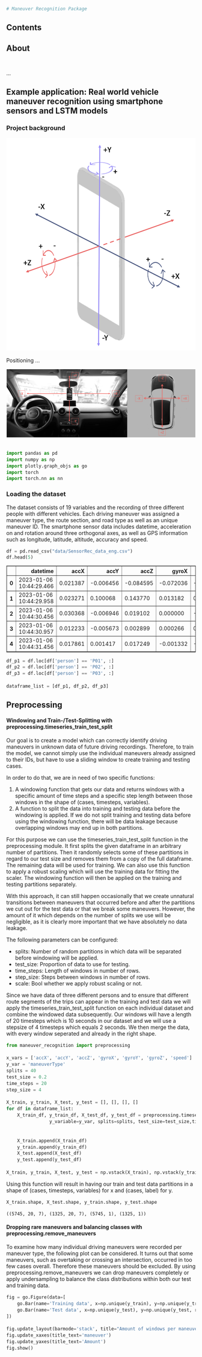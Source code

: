 ```python
# Maneuver Recognition Package
```

## Contents

## About


```python

```


```python

```

...

## Example application: Real world vehicle maneuver recognition using smartphone sensors and LSTM models

### Project background

<center>
<img src="images/sensor_axes.png" width="800"/>
</center>

Positioning ...

![Sensor axes with positioning in vehicle](images/sensor_positioning.png)




```python

```


```python
import pandas as pd
import numpy as np
import plotly.graph_objs as go
import torch
import torch.nn as nn
```

### Loading the dataset
The dataset consists of 19 variables and the recording of three different people with different vehicles. Each driving maneuver was assigned a maneuver type, the route section, and road type as well as an unique maneuver ID. The smartphone sensor data includes datetime, acceleration on and rotation around three orthogonal axes, as well as GPS information such as longitude, latitude, altitude, accuracy and speed.


```python
df = pd.read_csv("data/SensorRec_data_eng.csv")
df.head(5)
```




<div>
<style scoped>
    .dataframe tbody tr th:only-of-type {
        vertical-align: middle;
    }

    .dataframe tbody tr th {
        vertical-align: top;
    }

    .dataframe thead th {
        text-align: right;
    }
</style>
<table border="1" class="dataframe">
  <thead>
    <tr style="text-align: right;">
      <th></th>
      <th>datetime</th>
      <th>accX</th>
      <th>accY</th>
      <th>accZ</th>
      <th>gyroX</th>
      <th>gyroY</th>
      <th>gyroZ</th>
      <th>latitude</th>
      <th>longitude</th>
      <th>altitude</th>
      <th>accuracy</th>
      <th>speed</th>
      <th>maneuverID</th>
      <th>maneuverType</th>
      <th>maneuverElement</th>
      <th>section</th>
      <th>roadType</th>
      <th>vehicle</th>
      <th>person</th>
    </tr>
  </thead>
  <tbody>
    <tr>
      <th>0</th>
      <td>2023-01-06 10:44:29.466</td>
      <td>0.021387</td>
      <td>-0.006456</td>
      <td>-0.084595</td>
      <td>-0.072036</td>
      <td>-0.009720</td>
      <td>-0.006924</td>
      <td>52.366269</td>
      <td>9.761421</td>
      <td>98.700005</td>
      <td>11.716</td>
      <td>0.060892</td>
      <td>000000-P1M</td>
      <td>stationary</td>
      <td>stationary</td>
      <td>1</td>
      <td>city_road</td>
      <td>Skoda Fabia</td>
      <td>P01</td>
    </tr>
    <tr>
      <th>1</th>
      <td>2023-01-06 10:44:29.958</td>
      <td>0.023271</td>
      <td>0.100068</td>
      <td>0.143770</td>
      <td>0.013182</td>
      <td>0.004794</td>
      <td>0.000399</td>
      <td>52.366269</td>
      <td>9.761421</td>
      <td>98.700005</td>
      <td>11.716</td>
      <td>0.060892</td>
      <td>000000-P1M</td>
      <td>stationary</td>
      <td>stationary</td>
      <td>1</td>
      <td>city_road</td>
      <td>Skoda Fabia</td>
      <td>P01</td>
    </tr>
    <tr>
      <th>2</th>
      <td>2023-01-06 10:44:30.456</td>
      <td>0.030368</td>
      <td>-0.006946</td>
      <td>0.019102</td>
      <td>0.000000</td>
      <td>-0.001997</td>
      <td>0.001198</td>
      <td>52.366270</td>
      <td>9.761421</td>
      <td>98.700005</td>
      <td>9.591</td>
      <td>0.035770</td>
      <td>000000-P1M</td>
      <td>stationary</td>
      <td>stationary</td>
      <td>1</td>
      <td>city_road</td>
      <td>Skoda Fabia</td>
      <td>P01</td>
    </tr>
    <tr>
      <th>3</th>
      <td>2023-01-06 10:44:30.957</td>
      <td>0.012233</td>
      <td>-0.005673</td>
      <td>0.002899</td>
      <td>0.000266</td>
      <td>0.001198</td>
      <td>0.001065</td>
      <td>52.366270</td>
      <td>9.761421</td>
      <td>98.700005</td>
      <td>9.591</td>
      <td>0.035770</td>
      <td>000000-P1M</td>
      <td>stationary</td>
      <td>stationary</td>
      <td>1</td>
      <td>city_road</td>
      <td>Skoda Fabia</td>
      <td>P01</td>
    </tr>
    <tr>
      <th>4</th>
      <td>2023-01-06 10:44:31.456</td>
      <td>0.017861</td>
      <td>0.001417</td>
      <td>0.017249</td>
      <td>-0.001332</td>
      <td>-0.002397</td>
      <td>0.000399</td>
      <td>52.366270</td>
      <td>9.761421</td>
      <td>98.700005</td>
      <td>9.591</td>
      <td>0.035770</td>
      <td>000000-P1M</td>
      <td>stationary</td>
      <td>stationary</td>
      <td>1</td>
      <td>city_road</td>
      <td>Skoda Fabia</td>
      <td>P01</td>
    </tr>
  </tbody>
</table>
</div>




```python
df_p1 = df.loc[df['person'] == 'P01', :]
df_p2 = df.loc[df['person'] == 'P02', :]
df_p3 = df.loc[df['person'] == 'P03', :]

dataframe_list = [df_p1, df_p2, df_p3]
```

## Preprocessing

#### Windowing and Train-/Test-Splitting with preprocessing.timeseries_train_test_split

Our goal is to create a model which can correctly identify driving maneuvers in unknown data of future driving recordings. Therefore, to train the model, we cannot simply use the individual maneuvers already assigned to their IDs, but have to use a sliding window to create training and testing cases.

In order to do that, we are in need of two specific functions:
1. A windowing function that gets our data and returns windows with a specific amount of time steps and a specific step length between those windows in the shape of (cases, timesteps, variables).
2. A function to split the data into training and testing data before the windowing is applied. If we do not split training and testing data before using the windowing function, there will be data leakage because overlapping windows may end up in both partitions.

For this purpose we can use the timeseries_train_test_split function in the preprocessing module. It first splits the given dataframe in an arbitrary number of partitions. Then it randomly selects some of these partitions in regard to our test size and removes them from a copy of the full dataframe. The remaining data will be used for training. We can also use this function to apply a robust scaling which will use the training data for fitting the scaler. The windowing function will then be applied on the training and testing partitions separately.

With this approach, it can still happen occasionally that we create unnatural transitions between maneuvers that occurred before and after the partitions we cut out for the test data or that we break some maneuvers. However, the amount of it which depends on the number of splits we use will be negligible, as it is clearly more important that we have absolutely no data leakage. 

The following parameters can be configured:
- splits: Number of random partitions in which data will be separated before windowing will be applied.
- test_size: Proportion of data to use for testing.
- time_steps: Length of windows in number of rows.
- step_size: Steps between windows in number of rows.
- scale: Bool whether we apply robust scaling or not.

Since we have data of three different persons and to ensure that different route segments of the trips can appear in the training and test data we will apply the timeseries_train_test_split function on each individual dataset and combine the windowed data subsequently. Our windows will have a length of 20 timesteps which is 10 seconds in our dataset and we will use a stepsize of 4 timesteps which equals 2 seconds. We then merge the data, with every window seperated and already in the right shape.


```python
from maneuver_recognition import preprocessing

x_vars = ['accX', 'accY', 'accZ', 'gyroX', 'gyroY', 'gyroZ', 'speed']
y_var = 'maneuverType'
splits = 40
test_size = 0.2
time_steps = 20
step_size = 4

X_train, y_train, X_test, y_test = [], [], [], []
for df in dataframe_list:
    X_train_df, y_train_df, X_test_df, y_test_df = preprocessing.timeseries_train_test_split(df, x_variables=x_vars,
                y_variable=y_var, splits=splits, test_size=test_size,time_steps=time_steps, step_size=step_size, scale=True)

    
    X_train.append(X_train_df)
    y_train.append(y_train_df)
    X_test.append(X_test_df)
    y_test.append(y_test_df)
    
X_train, y_train, X_test, y_test = np.vstack(X_train), np.vstack(y_train), np.vstack(X_test), np.vstack(y_test)
```

Using this function will result in having our train and test data partitions in a shape of (cases, timesteps, variables) for x and (cases, label) for y.


```python
X_train.shape, X_test.shape, y_train.shape, y_test.shape
```




    ((5745, 20, 7), (1325, 20, 7), (5745, 1), (1325, 1))





#### Dropping rare maneuvers and balancing classes with preprocessing.remove_maneuvers

To examine how many individual driving maneuvers were recorded per maneuver type, the following plot can be considered. It turns out that some maneuvers, such as overtaking or crossing an intersection, occurred in too few cases overall. Therefore these maneuvers should be excluded. By using preprocessing.remove_maneuvers we can drop maneuvers completely or apply undersampling to balance the class distributions within both our test and training data.


```python
fig = go.Figure(data=[
    go.Bar(name='Training data', x=np.unique(y_train), y=np.unique(y_train, return_counts=True)[1]),
    go.Bar(name='Test data', x=np.unique(y_test), y=np.unique(y_test, return_counts=True)[1])
])

fig.update_layout(barmode='stack', title="Amount of windows per maneuver type in the train and test data")
fig.update_xaxes(title_text='maneuver')
fig.update_yaxes(title_text='Amount')
fig.show()
```


<div>                            <div id="ec262c2a-ad91-4cce-afca-cb158eb43aab" class="plotly-graph-div" style="height:525px; width:100%;"></div>            <script type="text/javascript">                require(["plotly"], function(Plotly) {                    window.PLOTLYENV=window.PLOTLYENV || {};                                    if (document.getElementById("ec262c2a-ad91-4cce-afca-cb158eb43aab")) {                    Plotly.newPlot(                        "ec262c2a-ad91-4cce-afca-cb158eb43aab",                        [{"name":"Training data","x":["acceleration_from_standing","acceleration_lane","continuous_driving","crossing_intersection","crossing_roundabout","curve_left","curve_right","deceleration_lane","overtaking","stationary","targeted_braking","turn_left","turn_right"],"y":[233,3,3512,49,65,204,218,54,27,670,391,191,128],"type":"bar"},{"name":"Test data","x":["acceleration_from_standing","acceleration_lane","continuous_driving","crossing_intersection","crossing_roundabout","curve_left","curve_right","deceleration_lane","overtaking","stationary","targeted_braking","turn_left","turn_right"],"y":[69,9,512,23,11,64,66,22,5,317,121,50,56],"type":"bar"}],                        {"template":{"data":{"histogram2dcontour":[{"type":"histogram2dcontour","colorbar":{"outlinewidth":0,"ticks":""},"colorscale":[[0.0,"#0d0887"],[0.1111111111111111,"#46039f"],[0.2222222222222222,"#7201a8"],[0.3333333333333333,"#9c179e"],[0.4444444444444444,"#bd3786"],[0.5555555555555556,"#d8576b"],[0.6666666666666666,"#ed7953"],[0.7777777777777778,"#fb9f3a"],[0.8888888888888888,"#fdca26"],[1.0,"#f0f921"]]}],"choropleth":[{"type":"choropleth","colorbar":{"outlinewidth":0,"ticks":""}}],"histogram2d":[{"type":"histogram2d","colorbar":{"outlinewidth":0,"ticks":""},"colorscale":[[0.0,"#0d0887"],[0.1111111111111111,"#46039f"],[0.2222222222222222,"#7201a8"],[0.3333333333333333,"#9c179e"],[0.4444444444444444,"#bd3786"],[0.5555555555555556,"#d8576b"],[0.6666666666666666,"#ed7953"],[0.7777777777777778,"#fb9f3a"],[0.8888888888888888,"#fdca26"],[1.0,"#f0f921"]]}],"heatmap":[{"type":"heatmap","colorbar":{"outlinewidth":0,"ticks":""},"colorscale":[[0.0,"#0d0887"],[0.1111111111111111,"#46039f"],[0.2222222222222222,"#7201a8"],[0.3333333333333333,"#9c179e"],[0.4444444444444444,"#bd3786"],[0.5555555555555556,"#d8576b"],[0.6666666666666666,"#ed7953"],[0.7777777777777778,"#fb9f3a"],[0.8888888888888888,"#fdca26"],[1.0,"#f0f921"]]}],"heatmapgl":[{"type":"heatmapgl","colorbar":{"outlinewidth":0,"ticks":""},"colorscale":[[0.0,"#0d0887"],[0.1111111111111111,"#46039f"],[0.2222222222222222,"#7201a8"],[0.3333333333333333,"#9c179e"],[0.4444444444444444,"#bd3786"],[0.5555555555555556,"#d8576b"],[0.6666666666666666,"#ed7953"],[0.7777777777777778,"#fb9f3a"],[0.8888888888888888,"#fdca26"],[1.0,"#f0f921"]]}],"contourcarpet":[{"type":"contourcarpet","colorbar":{"outlinewidth":0,"ticks":""}}],"contour":[{"type":"contour","colorbar":{"outlinewidth":0,"ticks":""},"colorscale":[[0.0,"#0d0887"],[0.1111111111111111,"#46039f"],[0.2222222222222222,"#7201a8"],[0.3333333333333333,"#9c179e"],[0.4444444444444444,"#bd3786"],[0.5555555555555556,"#d8576b"],[0.6666666666666666,"#ed7953"],[0.7777777777777778,"#fb9f3a"],[0.8888888888888888,"#fdca26"],[1.0,"#f0f921"]]}],"surface":[{"type":"surface","colorbar":{"outlinewidth":0,"ticks":""},"colorscale":[[0.0,"#0d0887"],[0.1111111111111111,"#46039f"],[0.2222222222222222,"#7201a8"],[0.3333333333333333,"#9c179e"],[0.4444444444444444,"#bd3786"],[0.5555555555555556,"#d8576b"],[0.6666666666666666,"#ed7953"],[0.7777777777777778,"#fb9f3a"],[0.8888888888888888,"#fdca26"],[1.0,"#f0f921"]]}],"mesh3d":[{"type":"mesh3d","colorbar":{"outlinewidth":0,"ticks":""}}],"scatter":[{"fillpattern":{"fillmode":"overlay","size":10,"solidity":0.2},"type":"scatter"}],"parcoords":[{"type":"parcoords","line":{"colorbar":{"outlinewidth":0,"ticks":""}}}],"scatterpolargl":[{"type":"scatterpolargl","marker":{"colorbar":{"outlinewidth":0,"ticks":""}}}],"bar":[{"error_x":{"color":"#2a3f5f"},"error_y":{"color":"#2a3f5f"},"marker":{"line":{"color":"#E5ECF6","width":0.5},"pattern":{"fillmode":"overlay","size":10,"solidity":0.2}},"type":"bar"}],"scattergeo":[{"type":"scattergeo","marker":{"colorbar":{"outlinewidth":0,"ticks":""}}}],"scatterpolar":[{"type":"scatterpolar","marker":{"colorbar":{"outlinewidth":0,"ticks":""}}}],"histogram":[{"marker":{"pattern":{"fillmode":"overlay","size":10,"solidity":0.2}},"type":"histogram"}],"scattergl":[{"type":"scattergl","marker":{"colorbar":{"outlinewidth":0,"ticks":""}}}],"scatter3d":[{"type":"scatter3d","line":{"colorbar":{"outlinewidth":0,"ticks":""}},"marker":{"colorbar":{"outlinewidth":0,"ticks":""}}}],"scattermapbox":[{"type":"scattermapbox","marker":{"colorbar":{"outlinewidth":0,"ticks":""}}}],"scatterternary":[{"type":"scatterternary","marker":{"colorbar":{"outlinewidth":0,"ticks":""}}}],"scattercarpet":[{"type":"scattercarpet","marker":{"colorbar":{"outlinewidth":0,"ticks":""}}}],"carpet":[{"aaxis":{"endlinecolor":"#2a3f5f","gridcolor":"white","linecolor":"white","minorgridcolor":"white","startlinecolor":"#2a3f5f"},"baxis":{"endlinecolor":"#2a3f5f","gridcolor":"white","linecolor":"white","minorgridcolor":"white","startlinecolor":"#2a3f5f"},"type":"carpet"}],"table":[{"cells":{"fill":{"color":"#EBF0F8"},"line":{"color":"white"}},"header":{"fill":{"color":"#C8D4E3"},"line":{"color":"white"}},"type":"table"}],"barpolar":[{"marker":{"line":{"color":"#E5ECF6","width":0.5},"pattern":{"fillmode":"overlay","size":10,"solidity":0.2}},"type":"barpolar"}],"pie":[{"automargin":true,"type":"pie"}]},"layout":{"autotypenumbers":"strict","colorway":["#636efa","#EF553B","#00cc96","#ab63fa","#FFA15A","#19d3f3","#FF6692","#B6E880","#FF97FF","#FECB52"],"font":{"color":"#2a3f5f"},"hovermode":"closest","hoverlabel":{"align":"left"},"paper_bgcolor":"white","plot_bgcolor":"#E5ECF6","polar":{"bgcolor":"#E5ECF6","angularaxis":{"gridcolor":"white","linecolor":"white","ticks":""},"radialaxis":{"gridcolor":"white","linecolor":"white","ticks":""}},"ternary":{"bgcolor":"#E5ECF6","aaxis":{"gridcolor":"white","linecolor":"white","ticks":""},"baxis":{"gridcolor":"white","linecolor":"white","ticks":""},"caxis":{"gridcolor":"white","linecolor":"white","ticks":""}},"coloraxis":{"colorbar":{"outlinewidth":0,"ticks":""}},"colorscale":{"sequential":[[0.0,"#0d0887"],[0.1111111111111111,"#46039f"],[0.2222222222222222,"#7201a8"],[0.3333333333333333,"#9c179e"],[0.4444444444444444,"#bd3786"],[0.5555555555555556,"#d8576b"],[0.6666666666666666,"#ed7953"],[0.7777777777777778,"#fb9f3a"],[0.8888888888888888,"#fdca26"],[1.0,"#f0f921"]],"sequentialminus":[[0.0,"#0d0887"],[0.1111111111111111,"#46039f"],[0.2222222222222222,"#7201a8"],[0.3333333333333333,"#9c179e"],[0.4444444444444444,"#bd3786"],[0.5555555555555556,"#d8576b"],[0.6666666666666666,"#ed7953"],[0.7777777777777778,"#fb9f3a"],[0.8888888888888888,"#fdca26"],[1.0,"#f0f921"]],"diverging":[[0,"#8e0152"],[0.1,"#c51b7d"],[0.2,"#de77ae"],[0.3,"#f1b6da"],[0.4,"#fde0ef"],[0.5,"#f7f7f7"],[0.6,"#e6f5d0"],[0.7,"#b8e186"],[0.8,"#7fbc41"],[0.9,"#4d9221"],[1,"#276419"]]},"xaxis":{"gridcolor":"white","linecolor":"white","ticks":"","title":{"standoff":15},"zerolinecolor":"white","automargin":true,"zerolinewidth":2},"yaxis":{"gridcolor":"white","linecolor":"white","ticks":"","title":{"standoff":15},"zerolinecolor":"white","automargin":true,"zerolinewidth":2},"scene":{"xaxis":{"backgroundcolor":"#E5ECF6","gridcolor":"white","linecolor":"white","showbackground":true,"ticks":"","zerolinecolor":"white","gridwidth":2},"yaxis":{"backgroundcolor":"#E5ECF6","gridcolor":"white","linecolor":"white","showbackground":true,"ticks":"","zerolinecolor":"white","gridwidth":2},"zaxis":{"backgroundcolor":"#E5ECF6","gridcolor":"white","linecolor":"white","showbackground":true,"ticks":"","zerolinecolor":"white","gridwidth":2}},"shapedefaults":{"line":{"color":"#2a3f5f"}},"annotationdefaults":{"arrowcolor":"#2a3f5f","arrowhead":0,"arrowwidth":1},"geo":{"bgcolor":"white","landcolor":"#E5ECF6","subunitcolor":"white","showland":true,"showlakes":true,"lakecolor":"white"},"title":{"x":0.05},"mapbox":{"style":"light"}}},"barmode":"stack","title":{"text":"Amount of windows per maneuver type in the train and test data"},"xaxis":{"title":{"text":"maneuver"}},"yaxis":{"title":{"text":"Amount"}}},                        {"responsive": true}                    ).then(function(){

var gd = document.getElementById('ec262c2a-ad91-4cce-afca-cb158eb43aab');
var x = new MutationObserver(function (mutations, observer) {{
        var display = window.getComputedStyle(gd).display;
        if (!display || display === 'none') {{
            console.log([gd, 'removed!']);
            Plotly.purge(gd);
            observer.disconnect();
        }}
}});

// Listen for the removal of the full notebook cells
var notebookContainer = gd.closest('#notebook-container');
if (notebookContainer) {{
    x.observe(notebookContainer, {childList: true});
}}

// Listen for the clearing of the current output cell
var outputEl = gd.closest('.output');
if (outputEl) {{
    x.observe(outputEl, {childList: true});
}}

                        })                };                });            </script>        </div>



```python
drop_maneuvers = ['acceleration_lane', 'overtaking', 'deceleration_lane', 'crossing_roundabout', 'crossing_intersection']


X_train, y_train, X_test, y_test = preprocessing.remove_maneuvers(X_train, y_train, X_test, y_test, drop_maneuvers)
X_train, y_train, X_test, y_test = preprocessing.remove_maneuvers(X_train, y_train, X_test, y_test, 
                                                                  'continuous_driving', 0.9)
X_train, y_train, X_test, y_test = preprocessing.remove_maneuvers(X_train, y_train, X_test, y_test, 
                                                                  'stationary', 0.8)
```

Let's have another look at the amount of windows in our new training and testing partitions. There will still be slight imbalance between our maneuver classes, but now the data set is much better suited for training and testing our model and since we are dealing with real world data it is fine not to synthetically bring the data to an absolute balanced ratio.



```python
fig = go.Figure(data=[
    go.Bar(name='Training data', x=np.unique(y_train), y=np.unique(y_train, return_counts=True)[1],
           text=np.unique(y_train, return_counts=True)[1], textposition='auto'),
    go.Bar(name='Test data', x=np.unique(y_test), y=np.unique(y_test, return_counts=True)[1],
           text=np.unique(y_test, return_counts=True)[1], textposition='auto')
])

fig.update_layout(barmode='stack', title="Amount of windows per maneuver type in the train and test data")
fig.update_xaxes(title_text='maneuver')
fig.update_yaxes(title_text='Amount')
fig.show()
```


<div>                            <div id="278de4eb-59e0-42c6-bfd5-4053297ab6e9" class="plotly-graph-div" style="height:525px; width:100%;"></div>            <script type="text/javascript">                require(["plotly"], function(Plotly) {                    window.PLOTLYENV=window.PLOTLYENV || {};                                    if (document.getElementById("278de4eb-59e0-42c6-bfd5-4053297ab6e9")) {                    Plotly.newPlot(                        "278de4eb-59e0-42c6-bfd5-4053297ab6e9",                        [{"name":"Training data","text":[233.0,351.0,204.0,218.0,134.0,391.0,191.0,128.0],"textposition":"auto","x":["acceleration_from_standing","continuous_driving","curve_left","curve_right","stationary","targeted_braking","turn_left","turn_right"],"y":[233,351,204,218,134,391,191,128],"type":"bar"},{"name":"Test data","text":[69.0,51.0,64.0,66.0,63.0,121.0,50.0,56.0],"textposition":"auto","x":["acceleration_from_standing","continuous_driving","curve_left","curve_right","stationary","targeted_braking","turn_left","turn_right"],"y":[69,51,64,66,63,121,50,56],"type":"bar"}],                        {"template":{"data":{"histogram2dcontour":[{"type":"histogram2dcontour","colorbar":{"outlinewidth":0,"ticks":""},"colorscale":[[0.0,"#0d0887"],[0.1111111111111111,"#46039f"],[0.2222222222222222,"#7201a8"],[0.3333333333333333,"#9c179e"],[0.4444444444444444,"#bd3786"],[0.5555555555555556,"#d8576b"],[0.6666666666666666,"#ed7953"],[0.7777777777777778,"#fb9f3a"],[0.8888888888888888,"#fdca26"],[1.0,"#f0f921"]]}],"choropleth":[{"type":"choropleth","colorbar":{"outlinewidth":0,"ticks":""}}],"histogram2d":[{"type":"histogram2d","colorbar":{"outlinewidth":0,"ticks":""},"colorscale":[[0.0,"#0d0887"],[0.1111111111111111,"#46039f"],[0.2222222222222222,"#7201a8"],[0.3333333333333333,"#9c179e"],[0.4444444444444444,"#bd3786"],[0.5555555555555556,"#d8576b"],[0.6666666666666666,"#ed7953"],[0.7777777777777778,"#fb9f3a"],[0.8888888888888888,"#fdca26"],[1.0,"#f0f921"]]}],"heatmap":[{"type":"heatmap","colorbar":{"outlinewidth":0,"ticks":""},"colorscale":[[0.0,"#0d0887"],[0.1111111111111111,"#46039f"],[0.2222222222222222,"#7201a8"],[0.3333333333333333,"#9c179e"],[0.4444444444444444,"#bd3786"],[0.5555555555555556,"#d8576b"],[0.6666666666666666,"#ed7953"],[0.7777777777777778,"#fb9f3a"],[0.8888888888888888,"#fdca26"],[1.0,"#f0f921"]]}],"heatmapgl":[{"type":"heatmapgl","colorbar":{"outlinewidth":0,"ticks":""},"colorscale":[[0.0,"#0d0887"],[0.1111111111111111,"#46039f"],[0.2222222222222222,"#7201a8"],[0.3333333333333333,"#9c179e"],[0.4444444444444444,"#bd3786"],[0.5555555555555556,"#d8576b"],[0.6666666666666666,"#ed7953"],[0.7777777777777778,"#fb9f3a"],[0.8888888888888888,"#fdca26"],[1.0,"#f0f921"]]}],"contourcarpet":[{"type":"contourcarpet","colorbar":{"outlinewidth":0,"ticks":""}}],"contour":[{"type":"contour","colorbar":{"outlinewidth":0,"ticks":""},"colorscale":[[0.0,"#0d0887"],[0.1111111111111111,"#46039f"],[0.2222222222222222,"#7201a8"],[0.3333333333333333,"#9c179e"],[0.4444444444444444,"#bd3786"],[0.5555555555555556,"#d8576b"],[0.6666666666666666,"#ed7953"],[0.7777777777777778,"#fb9f3a"],[0.8888888888888888,"#fdca26"],[1.0,"#f0f921"]]}],"surface":[{"type":"surface","colorbar":{"outlinewidth":0,"ticks":""},"colorscale":[[0.0,"#0d0887"],[0.1111111111111111,"#46039f"],[0.2222222222222222,"#7201a8"],[0.3333333333333333,"#9c179e"],[0.4444444444444444,"#bd3786"],[0.5555555555555556,"#d8576b"],[0.6666666666666666,"#ed7953"],[0.7777777777777778,"#fb9f3a"],[0.8888888888888888,"#fdca26"],[1.0,"#f0f921"]]}],"mesh3d":[{"type":"mesh3d","colorbar":{"outlinewidth":0,"ticks":""}}],"scatter":[{"fillpattern":{"fillmode":"overlay","size":10,"solidity":0.2},"type":"scatter"}],"parcoords":[{"type":"parcoords","line":{"colorbar":{"outlinewidth":0,"ticks":""}}}],"scatterpolargl":[{"type":"scatterpolargl","marker":{"colorbar":{"outlinewidth":0,"ticks":""}}}],"bar":[{"error_x":{"color":"#2a3f5f"},"error_y":{"color":"#2a3f5f"},"marker":{"line":{"color":"#E5ECF6","width":0.5},"pattern":{"fillmode":"overlay","size":10,"solidity":0.2}},"type":"bar"}],"scattergeo":[{"type":"scattergeo","marker":{"colorbar":{"outlinewidth":0,"ticks":""}}}],"scatterpolar":[{"type":"scatterpolar","marker":{"colorbar":{"outlinewidth":0,"ticks":""}}}],"histogram":[{"marker":{"pattern":{"fillmode":"overlay","size":10,"solidity":0.2}},"type":"histogram"}],"scattergl":[{"type":"scattergl","marker":{"colorbar":{"outlinewidth":0,"ticks":""}}}],"scatter3d":[{"type":"scatter3d","line":{"colorbar":{"outlinewidth":0,"ticks":""}},"marker":{"colorbar":{"outlinewidth":0,"ticks":""}}}],"scattermapbox":[{"type":"scattermapbox","marker":{"colorbar":{"outlinewidth":0,"ticks":""}}}],"scatterternary":[{"type":"scatterternary","marker":{"colorbar":{"outlinewidth":0,"ticks":""}}}],"scattercarpet":[{"type":"scattercarpet","marker":{"colorbar":{"outlinewidth":0,"ticks":""}}}],"carpet":[{"aaxis":{"endlinecolor":"#2a3f5f","gridcolor":"white","linecolor":"white","minorgridcolor":"white","startlinecolor":"#2a3f5f"},"baxis":{"endlinecolor":"#2a3f5f","gridcolor":"white","linecolor":"white","minorgridcolor":"white","startlinecolor":"#2a3f5f"},"type":"carpet"}],"table":[{"cells":{"fill":{"color":"#EBF0F8"},"line":{"color":"white"}},"header":{"fill":{"color":"#C8D4E3"},"line":{"color":"white"}},"type":"table"}],"barpolar":[{"marker":{"line":{"color":"#E5ECF6","width":0.5},"pattern":{"fillmode":"overlay","size":10,"solidity":0.2}},"type":"barpolar"}],"pie":[{"automargin":true,"type":"pie"}]},"layout":{"autotypenumbers":"strict","colorway":["#636efa","#EF553B","#00cc96","#ab63fa","#FFA15A","#19d3f3","#FF6692","#B6E880","#FF97FF","#FECB52"],"font":{"color":"#2a3f5f"},"hovermode":"closest","hoverlabel":{"align":"left"},"paper_bgcolor":"white","plot_bgcolor":"#E5ECF6","polar":{"bgcolor":"#E5ECF6","angularaxis":{"gridcolor":"white","linecolor":"white","ticks":""},"radialaxis":{"gridcolor":"white","linecolor":"white","ticks":""}},"ternary":{"bgcolor":"#E5ECF6","aaxis":{"gridcolor":"white","linecolor":"white","ticks":""},"baxis":{"gridcolor":"white","linecolor":"white","ticks":""},"caxis":{"gridcolor":"white","linecolor":"white","ticks":""}},"coloraxis":{"colorbar":{"outlinewidth":0,"ticks":""}},"colorscale":{"sequential":[[0.0,"#0d0887"],[0.1111111111111111,"#46039f"],[0.2222222222222222,"#7201a8"],[0.3333333333333333,"#9c179e"],[0.4444444444444444,"#bd3786"],[0.5555555555555556,"#d8576b"],[0.6666666666666666,"#ed7953"],[0.7777777777777778,"#fb9f3a"],[0.8888888888888888,"#fdca26"],[1.0,"#f0f921"]],"sequentialminus":[[0.0,"#0d0887"],[0.1111111111111111,"#46039f"],[0.2222222222222222,"#7201a8"],[0.3333333333333333,"#9c179e"],[0.4444444444444444,"#bd3786"],[0.5555555555555556,"#d8576b"],[0.6666666666666666,"#ed7953"],[0.7777777777777778,"#fb9f3a"],[0.8888888888888888,"#fdca26"],[1.0,"#f0f921"]],"diverging":[[0,"#8e0152"],[0.1,"#c51b7d"],[0.2,"#de77ae"],[0.3,"#f1b6da"],[0.4,"#fde0ef"],[0.5,"#f7f7f7"],[0.6,"#e6f5d0"],[0.7,"#b8e186"],[0.8,"#7fbc41"],[0.9,"#4d9221"],[1,"#276419"]]},"xaxis":{"gridcolor":"white","linecolor":"white","ticks":"","title":{"standoff":15},"zerolinecolor":"white","automargin":true,"zerolinewidth":2},"yaxis":{"gridcolor":"white","linecolor":"white","ticks":"","title":{"standoff":15},"zerolinecolor":"white","automargin":true,"zerolinewidth":2},"scene":{"xaxis":{"backgroundcolor":"#E5ECF6","gridcolor":"white","linecolor":"white","showbackground":true,"ticks":"","zerolinecolor":"white","gridwidth":2},"yaxis":{"backgroundcolor":"#E5ECF6","gridcolor":"white","linecolor":"white","showbackground":true,"ticks":"","zerolinecolor":"white","gridwidth":2},"zaxis":{"backgroundcolor":"#E5ECF6","gridcolor":"white","linecolor":"white","showbackground":true,"ticks":"","zerolinecolor":"white","gridwidth":2}},"shapedefaults":{"line":{"color":"#2a3f5f"}},"annotationdefaults":{"arrowcolor":"#2a3f5f","arrowhead":0,"arrowwidth":1},"geo":{"bgcolor":"white","landcolor":"#E5ECF6","subunitcolor":"white","showland":true,"showlakes":true,"lakecolor":"white"},"title":{"x":0.05},"mapbox":{"style":"light"}}},"barmode":"stack","title":{"text":"Amount of windows per maneuver type in the train and test data"},"xaxis":{"title":{"text":"maneuver"}},"yaxis":{"title":{"text":"Amount"}}},                        {"responsive": true}                    ).then(function(){

var gd = document.getElementById('278de4eb-59e0-42c6-bfd5-4053297ab6e9');
var x = new MutationObserver(function (mutations, observer) {{
        var display = window.getComputedStyle(gd).display;
        if (!display || display === 'none') {{
            console.log([gd, 'removed!']);
            Plotly.purge(gd);
            observer.disconnect();
        }}
}});

// Listen for the removal of the full notebook cells
var notebookContainer = gd.closest('#notebook-container');
if (notebookContainer) {{
    x.observe(notebookContainer, {childList: true});
}}

// Listen for the clearing of the current output cell
var outputEl = gd.closest('.output');
if (outputEl) {{
    x.observe(outputEl, {childList: true});
}}

                        })                };                });            </script>        </div>


#### Label encoding with preprocessing.LabelEncoding and variable transformation with preprocessing.transform_variables

Now we have to create a label encoder so that we can extract the correct labels of the predictions later. The last step is to turn our training and testing data into the format of a PyTorch variable.


```python
encoding = preprocessing.LabelEncoding(y_train, y_test)
y_train, y_test = encoding.transform()
```


```python
X_train, y_train, X_test, y_test = preprocessing.transform_variables(X_train, y_train, X_test, y_test)
```

## Modelling
Before using the modelling module of the maneuver recognition package, we can set the device to use for training and testing our model.


```python
# Get cpu or gpu device for training.
device = "cuda" if torch.cuda.is_available() else "cpu"
print(f"Using {device} device")
```

    Using cpu device


#### Defining model architecture and initializing the model with modelling.ManeuverModel
The modelling module can then be used to create and use a pytorch LSTM model. The base structure of the model is already defined and consists of a LSTM layer, two linear fully connected layers with a dropout of 0.3 and a final linear layer for multi class classification. Different configurations have been tested for this use case, but with the following parameters the architecture of the model can be configured individually:
- hidden_size: The number of features in the hidden state.
- lstm_layers: Number of stacked LSTM layers.
- lstm_dropout: Rate of applied dropout in LSTM layers.



```python
from maneuver_recognition import modelling


number_of_features = X_train.shape[2]
number_of_classes = len(np.unique(y_train))
hidden_size = 24
lstm_layers = 2
lstm_dropout = 0.7

model     = modelling.ManeuverModel(number_of_features, number_of_classes, hidden_size, lstm_layers, lstm_dropout).to(device)

print(model)
```

    ManeuverModel(
      (lstm): LSTM(7, 24, num_layers=2, batch_first=True, dropout=0.7)
      (full_layer1): Linear(in_features=24, out_features=64, bias=True)
      (dropout): Dropout(p=0.3, inplace=False)
      (full_layer2): Linear(in_features=64, out_features=32, bias=True)
      (classifier): Linear(in_features=32, out_features=8, bias=True)
    )


#### Training the model with modelling.train_maneuver_model

Now we can use the function train_maneuver_model to fit the model. The function uses PyTorch's DataLoader wrapper, so we can directly input our training and testing data and define a specific batch_size. We also have to set the number of epochs and define an optimizer as well as the type of loss function to use for the training process.


```python
optimizer = torch.optim.Adam(model.parameters(), lr=0.001)
loss_fn   = nn.CrossEntropyLoss()

loss_list, accuracy_list = modelling.train_maneuver_model(model, X_train, y_train, X_test, y_test, epochs=100,
                                         batch_size=128, loss_function=loss_fn, optimizer=optimizer,
                                         device=device)
```

    Epoch 1
    -------------------------------
    Test Error: Accuracy: 12.8%, Avg loss: 2.072988 
    
    Epoch 2
    -------------------------------
    Test Error: Accuracy: 27.8%, Avg loss: 2.047849 
    
    Epoch 3
    -------------------------------
    Test Error: Accuracy: 22.6%, Avg loss: 1.986272 
    
    Epoch 4
    -------------------------------
    Test Error: Accuracy: 34.6%, Avg loss: 1.878559 
    
    Epoch 5
    -------------------------------
    Test Error: Accuracy: 37.8%, Avg loss: 1.730095 
    
    Epoch 6
    -------------------------------
    Test Error: Accuracy: 39.8%, Avg loss: 1.587386 
    
    Epoch 7
    -------------------------------
    Test Error: Accuracy: 42.4%, Avg loss: 1.457997 
    
    Epoch 8
    -------------------------------
    Test Error: Accuracy: 43.1%, Avg loss: 1.362437 
    
    Epoch 9
    -------------------------------
    Test Error: Accuracy: 44.4%, Avg loss: 1.313968 
    
    Epoch 10
    -------------------------------
    Test Error: Accuracy: 45.9%, Avg loss: 1.281142 
    
    Epoch 11
    -------------------------------
    Test Error: Accuracy: 47.6%, Avg loss: 1.245323 
    
    Epoch 12
    -------------------------------
    Test Error: Accuracy: 48.5%, Avg loss: 1.198241 
    
    Epoch 13
    -------------------------------
    Test Error: Accuracy: 50.2%, Avg loss: 1.167081 
    
    Epoch 14
    -------------------------------
    Test Error: Accuracy: 52.8%, Avg loss: 1.159455 
    
    Epoch 15
    -------------------------------
    Test Error: Accuracy: 58.5%, Avg loss: 1.087496 
    
    Epoch 16
    -------------------------------
    Test Error: Accuracy: 60.0%, Avg loss: 1.110333 
    
    Epoch 17
    -------------------------------
    Test Error: Accuracy: 60.7%, Avg loss: 1.074538 
    
    Epoch 18
    -------------------------------
    Test Error: Accuracy: 64.4%, Avg loss: 0.999354 
    
    Epoch 19
    -------------------------------
    Test Error: Accuracy: 63.5%, Avg loss: 0.983838 
    
    Epoch 20
    -------------------------------
    Test Error: Accuracy: 65.2%, Avg loss: 0.959804 
    
    Epoch 21
    -------------------------------
    Test Error: Accuracy: 64.3%, Avg loss: 0.952485 
    
    Epoch 22
    -------------------------------
    Test Error: Accuracy: 67.2%, Avg loss: 0.887889 
    
    Epoch 23
    -------------------------------
    Test Error: Accuracy: 68.7%, Avg loss: 0.858646 
    
    Epoch 24
    -------------------------------
    Test Error: Accuracy: 65.7%, Avg loss: 0.903415 
    
    Epoch 25
    -------------------------------
    Test Error: Accuracy: 69.6%, Avg loss: 0.850130 
    
    Epoch 26
    -------------------------------
    Test Error: Accuracy: 70.9%, Avg loss: 0.820661 
    
    Epoch 27
    -------------------------------
    Test Error: Accuracy: 67.2%, Avg loss: 0.857598 
    
    Epoch 28
    -------------------------------
    Test Error: Accuracy: 70.7%, Avg loss: 0.803806 
    
    Epoch 29
    -------------------------------
    Test Error: Accuracy: 70.6%, Avg loss: 0.787560 
    
    Epoch 30
    -------------------------------
    Test Error: Accuracy: 70.9%, Avg loss: 0.798270 
    
    Epoch 31
    -------------------------------
    Test Error: Accuracy: 72.4%, Avg loss: 0.786665 
    
    Epoch 32
    -------------------------------
    Test Error: Accuracy: 72.2%, Avg loss: 0.762232 
    
    Epoch 33
    -------------------------------
    Test Error: Accuracy: 71.1%, Avg loss: 0.786611 
    
    Epoch 34
    -------------------------------
    Test Error: Accuracy: 72.6%, Avg loss: 0.729715 
    
    Epoch 35
    -------------------------------
    Test Error: Accuracy: 73.1%, Avg loss: 0.748185 
    
    Epoch 36
    -------------------------------
    Test Error: Accuracy: 75.0%, Avg loss: 0.718007 
    
    Epoch 37
    -------------------------------
    Test Error: Accuracy: 75.6%, Avg loss: 0.737695 
    
    Epoch 38
    -------------------------------
    Test Error: Accuracy: 75.2%, Avg loss: 0.754207 
    
    Epoch 39
    -------------------------------
    Test Error: Accuracy: 75.7%, Avg loss: 0.705044 
    
    Epoch 40
    -------------------------------
    Test Error: Accuracy: 76.7%, Avg loss: 0.696122 
    
    Epoch 41
    -------------------------------
    Test Error: Accuracy: 75.6%, Avg loss: 0.731860 
    
    Epoch 42
    -------------------------------
    Test Error: Accuracy: 76.5%, Avg loss: 0.726888 
    
    Epoch 43
    -------------------------------
    Test Error: Accuracy: 77.6%, Avg loss: 0.677331 
    
    Epoch 44
    -------------------------------
    Test Error: Accuracy: 78.1%, Avg loss: 0.700297 
    
    Epoch 45
    -------------------------------
    Test Error: Accuracy: 77.4%, Avg loss: 0.686909 
    
    Epoch 46
    -------------------------------
    Test Error: Accuracy: 76.5%, Avg loss: 0.678183 
    
    Epoch 47
    -------------------------------
    Test Error: Accuracy: 78.3%, Avg loss: 0.690441 
    
    Epoch 48
    -------------------------------
    Test Error: Accuracy: 78.0%, Avg loss: 0.705492 
    
    Epoch 49
    -------------------------------
    Test Error: Accuracy: 78.7%, Avg loss: 0.667457 
    
    Epoch 50
    -------------------------------
    Test Error: Accuracy: 77.8%, Avg loss: 0.695554 
    
    Epoch 51
    -------------------------------
    Test Error: Accuracy: 78.7%, Avg loss: 0.667083 
    
    Epoch 52
    -------------------------------
    Test Error: Accuracy: 78.7%, Avg loss: 0.670404 
    
    Epoch 53
    -------------------------------
    Test Error: Accuracy: 78.9%, Avg loss: 0.712084 
    
    Epoch 54
    -------------------------------
    Test Error: Accuracy: 78.7%, Avg loss: 0.684064 
    
    Epoch 55
    -------------------------------
    Test Error: Accuracy: 78.9%, Avg loss: 0.667200 
    
    Epoch 56
    -------------------------------
    Test Error: Accuracy: 79.1%, Avg loss: 0.685108 
    
    Epoch 57
    -------------------------------
    Test Error: Accuracy: 79.1%, Avg loss: 0.685150 
    
    Epoch 58
    -------------------------------
    Test Error: Accuracy: 80.0%, Avg loss: 0.672102 
    
    Epoch 59
    -------------------------------
    Test Error: Accuracy: 78.9%, Avg loss: 0.660734 
    
    Epoch 60
    -------------------------------
    Test Error: Accuracy: 79.6%, Avg loss: 0.688697 
    
    Epoch 61
    -------------------------------
    Test Error: Accuracy: 80.0%, Avg loss: 0.689271 
    
    Epoch 62
    -------------------------------
    Test Error: Accuracy: 78.7%, Avg loss: 0.665909 
    
    Epoch 63
    -------------------------------
    Test Error: Accuracy: 79.6%, Avg loss: 0.661878 
    
    Epoch 64
    -------------------------------
    Test Error: Accuracy: 80.2%, Avg loss: 0.662054 
    
    Epoch 65
    -------------------------------
    Test Error: Accuracy: 80.0%, Avg loss: 0.677838 
    
    Epoch 66
    -------------------------------
    Test Error: Accuracy: 80.6%, Avg loss: 0.658495 
    
    Epoch 67
    -------------------------------
    Test Error: Accuracy: 79.6%, Avg loss: 0.693472 
    
    Epoch 68
    -------------------------------
    Test Error: Accuracy: 79.1%, Avg loss: 0.715555 
    
    Epoch 69
    -------------------------------
    Test Error: Accuracy: 81.5%, Avg loss: 0.649442 
    
    Epoch 70
    -------------------------------
    Test Error: Accuracy: 80.2%, Avg loss: 0.704396 
    
    Epoch 71
    -------------------------------
    Test Error: Accuracy: 80.9%, Avg loss: 0.676354 
    
    Epoch 72
    -------------------------------
    Test Error: Accuracy: 80.0%, Avg loss: 0.663990 
    
    Epoch 73
    -------------------------------
    Test Error: Accuracy: 79.4%, Avg loss: 0.703316 
    
    Epoch 74
    -------------------------------
    Test Error: Accuracy: 81.3%, Avg loss: 0.686300 
    
    Epoch 75
    -------------------------------
    Test Error: Accuracy: 80.6%, Avg loss: 0.690457 
    
    Epoch 76
    -------------------------------
    Test Error: Accuracy: 80.6%, Avg loss: 0.716997 
    
    Epoch 77
    -------------------------------
    Test Error: Accuracy: 79.4%, Avg loss: 0.718149 
    
    Epoch 78
    -------------------------------
    Test Error: Accuracy: 79.8%, Avg loss: 0.708140 
    
    Epoch 79
    -------------------------------
    Test Error: Accuracy: 80.4%, Avg loss: 0.709422 
    
    Epoch 80
    -------------------------------
    Test Error: Accuracy: 80.9%, Avg loss: 0.686119 
    
    Epoch 81
    -------------------------------
    Test Error: Accuracy: 80.6%, Avg loss: 0.717335 
    
    Epoch 82
    -------------------------------
    Test Error: Accuracy: 80.2%, Avg loss: 0.721800 
    
    Epoch 83
    -------------------------------
    Test Error: Accuracy: 79.8%, Avg loss: 0.707526 
    
    Epoch 84
    -------------------------------
    Test Error: Accuracy: 80.0%, Avg loss: 0.743724 
    
    Epoch 85
    -------------------------------
    Test Error: Accuracy: 81.5%, Avg loss: 0.691140 
    
    Epoch 86
    -------------------------------
    Test Error: Accuracy: 81.9%, Avg loss: 0.722117 
    
    Epoch 87
    -------------------------------
    Test Error: Accuracy: 80.4%, Avg loss: 0.715088 
    
    Epoch 88
    -------------------------------
    Test Error: Accuracy: 80.9%, Avg loss: 0.711530 
    
    Epoch 89
    -------------------------------
    Test Error: Accuracy: 80.4%, Avg loss: 0.737247 
    
    Epoch 90
    -------------------------------
    Test Error: Accuracy: 79.8%, Avg loss: 0.763219 
    
    Epoch 91
    -------------------------------
    Test Error: Accuracy: 80.9%, Avg loss: 0.772730 
    
    Epoch 92
    -------------------------------
    Test Error: Accuracy: 79.6%, Avg loss: 0.759872 
    
    Epoch 93
    -------------------------------
    Test Error: Accuracy: 81.3%, Avg loss: 0.751118 
    
    Epoch 94
    -------------------------------
    Test Error: Accuracy: 80.2%, Avg loss: 0.833243 
    
    Epoch 95
    -------------------------------
    Test Error: Accuracy: 80.7%, Avg loss: 0.730047 
    
    Epoch 96
    -------------------------------
    Test Error: Accuracy: 79.6%, Avg loss: 0.775176 
    
    Epoch 97
    -------------------------------
    Test Error: Accuracy: 79.6%, Avg loss: 0.758460 
    
    Epoch 98
    -------------------------------
    Test Error: Accuracy: 80.9%, Avg loss: 0.779982 
    
    Epoch 99
    -------------------------------
    Test Error: Accuracy: 79.8%, Avg loss: 0.822958 
    
    Epoch 100
    -------------------------------
    Test Error: Accuracy: 79.1%, Avg loss: 0.885200 
    
    Done!


## Evaluation

#### Plot validation accuracy and loss in training process with plot_training_process

By examining the evolution of validation accuracy and validation loss, we can see how good our training process works and whether we tend to some kind of over- or underfitting.


```python
from maneuver_recognition import evaluation
evaluation.plot_training_process(loss_list, accuracy_list)
```


    
![png](output_35_0.png)
    


#### Evaluate model performance using a multi class correlation matrix with evaluation.confusion_heatmap
In order to evaluate the performance of our model, we can use the function predict() from the modelling module with our test data and then compare the predicted with the actual values. This can be done by first using our already created encoding object which inherits our label_encoder. The label_encoder enables the access to the previously encoded classes and features the function inverse_transform().

With these class labels and the inverse transformed y_test and y_pred data we can use the confusion_heatmap() function of the evaluation module to plot the comparison of actual and predicted values.
 
Since we have an unbalanced multi-class use case, and the color intensity of a regular heatmap takes all fields into account, the distribution should instead be inspected row by row which can be done by setting the parameter relative to True. In this way we can inspect each class separately for the amount of correctly classified values and get a True Positive rate for every single class in the diagonal.



```python
y_pred = modelling.predict(X_test, model)

# Inverse transform the encoded y
y_test_inverse = encoding.label_encoder.inverse_transform(y_test)
y_pred_inverse = encoding.label_encoder.inverse_transform(y_pred)
classes = encoding.label_encoder.classes_

fig = evaluation.confusion_heatmap(y_test, y_pred, classes, relative=True)
fig.show()
```


<div>                            <div id="21e41119-5f9b-4738-a072-82c3675fc48f" class="plotly-graph-div" style="height:900px; width:900px;"></div>            <script type="text/javascript">                require(["plotly"], function(Plotly) {                    window.PLOTLYENV=window.PLOTLYENV || {};                                    if (document.getElementById("21e41119-5f9b-4738-a072-82c3675fc48f")) {                    Plotly.newPlot(                        "21e41119-5f9b-4738-a072-82c3675fc48f",                        [{"colorscale":[[0.0,"rgb(247,251,255)"],[0.125,"rgb(222,235,247)"],[0.25,"rgb(198,219,239)"],[0.375,"rgb(158,202,225)"],[0.5,"rgb(107,174,214)"],[0.625,"rgb(66,146,198)"],[0.75,"rgb(33,113,181)"],[0.875,"rgb(8,81,156)"],[1.0,"rgb(8,48,107)"]],"x":["acceleration_from_standing","continuous_driving","curve_left","curve_right","stationary","targeted_braking","turn_left","turn_right"],"y":["acceleration_from_standing","continuous_driving","curve_left","curve_right","stationary","targeted_braking","turn_left","turn_right"],"z":[[0.855072463768116,0.0,0.0,0.0,0.043478260869565216,0.0,0.043478260869565216,0.057971014492753624],[0.058823529411764705,0.6078431372549019,0.058823529411764705,0.0392156862745098,0.0,0.23529411764705882,0.0,0.0],[0.0,0.078125,0.828125,0.046875,0.0,0.015625,0.03125,0.0],[0.030303030303030304,0.0,0.0,0.7272727272727273,0.0,0.07575757575757576,0.0,0.16666666666666666],[0.015873015873015872,0.0,0.0,0.0,0.9206349206349206,0.06349206349206349,0.0,0.0],[0.01652892561983471,0.06611570247933884,0.0,0.008264462809917356,0.01652892561983471,0.8842975206611571,0.0,0.008264462809917356],[0.14,0.0,0.0,0.0,0.0,0.08,0.78,0.0],[0.17857142857142858,0.03571428571428571,0.0,0.125,0.017857142857142856,0.07142857142857142,0.0,0.5714285714285714]],"type":"heatmap"}],                        {"template":{"data":{"histogram2dcontour":[{"type":"histogram2dcontour","colorbar":{"outlinewidth":0,"ticks":""},"colorscale":[[0.0,"#0d0887"],[0.1111111111111111,"#46039f"],[0.2222222222222222,"#7201a8"],[0.3333333333333333,"#9c179e"],[0.4444444444444444,"#bd3786"],[0.5555555555555556,"#d8576b"],[0.6666666666666666,"#ed7953"],[0.7777777777777778,"#fb9f3a"],[0.8888888888888888,"#fdca26"],[1.0,"#f0f921"]]}],"choropleth":[{"type":"choropleth","colorbar":{"outlinewidth":0,"ticks":""}}],"histogram2d":[{"type":"histogram2d","colorbar":{"outlinewidth":0,"ticks":""},"colorscale":[[0.0,"#0d0887"],[0.1111111111111111,"#46039f"],[0.2222222222222222,"#7201a8"],[0.3333333333333333,"#9c179e"],[0.4444444444444444,"#bd3786"],[0.5555555555555556,"#d8576b"],[0.6666666666666666,"#ed7953"],[0.7777777777777778,"#fb9f3a"],[0.8888888888888888,"#fdca26"],[1.0,"#f0f921"]]}],"heatmap":[{"type":"heatmap","colorbar":{"outlinewidth":0,"ticks":""},"colorscale":[[0.0,"#0d0887"],[0.1111111111111111,"#46039f"],[0.2222222222222222,"#7201a8"],[0.3333333333333333,"#9c179e"],[0.4444444444444444,"#bd3786"],[0.5555555555555556,"#d8576b"],[0.6666666666666666,"#ed7953"],[0.7777777777777778,"#fb9f3a"],[0.8888888888888888,"#fdca26"],[1.0,"#f0f921"]]}],"heatmapgl":[{"type":"heatmapgl","colorbar":{"outlinewidth":0,"ticks":""},"colorscale":[[0.0,"#0d0887"],[0.1111111111111111,"#46039f"],[0.2222222222222222,"#7201a8"],[0.3333333333333333,"#9c179e"],[0.4444444444444444,"#bd3786"],[0.5555555555555556,"#d8576b"],[0.6666666666666666,"#ed7953"],[0.7777777777777778,"#fb9f3a"],[0.8888888888888888,"#fdca26"],[1.0,"#f0f921"]]}],"contourcarpet":[{"type":"contourcarpet","colorbar":{"outlinewidth":0,"ticks":""}}],"contour":[{"type":"contour","colorbar":{"outlinewidth":0,"ticks":""},"colorscale":[[0.0,"#0d0887"],[0.1111111111111111,"#46039f"],[0.2222222222222222,"#7201a8"],[0.3333333333333333,"#9c179e"],[0.4444444444444444,"#bd3786"],[0.5555555555555556,"#d8576b"],[0.6666666666666666,"#ed7953"],[0.7777777777777778,"#fb9f3a"],[0.8888888888888888,"#fdca26"],[1.0,"#f0f921"]]}],"surface":[{"type":"surface","colorbar":{"outlinewidth":0,"ticks":""},"colorscale":[[0.0,"#0d0887"],[0.1111111111111111,"#46039f"],[0.2222222222222222,"#7201a8"],[0.3333333333333333,"#9c179e"],[0.4444444444444444,"#bd3786"],[0.5555555555555556,"#d8576b"],[0.6666666666666666,"#ed7953"],[0.7777777777777778,"#fb9f3a"],[0.8888888888888888,"#fdca26"],[1.0,"#f0f921"]]}],"mesh3d":[{"type":"mesh3d","colorbar":{"outlinewidth":0,"ticks":""}}],"scatter":[{"fillpattern":{"fillmode":"overlay","size":10,"solidity":0.2},"type":"scatter"}],"parcoords":[{"type":"parcoords","line":{"colorbar":{"outlinewidth":0,"ticks":""}}}],"scatterpolargl":[{"type":"scatterpolargl","marker":{"colorbar":{"outlinewidth":0,"ticks":""}}}],"bar":[{"error_x":{"color":"#2a3f5f"},"error_y":{"color":"#2a3f5f"},"marker":{"line":{"color":"#E5ECF6","width":0.5},"pattern":{"fillmode":"overlay","size":10,"solidity":0.2}},"type":"bar"}],"scattergeo":[{"type":"scattergeo","marker":{"colorbar":{"outlinewidth":0,"ticks":""}}}],"scatterpolar":[{"type":"scatterpolar","marker":{"colorbar":{"outlinewidth":0,"ticks":""}}}],"histogram":[{"marker":{"pattern":{"fillmode":"overlay","size":10,"solidity":0.2}},"type":"histogram"}],"scattergl":[{"type":"scattergl","marker":{"colorbar":{"outlinewidth":0,"ticks":""}}}],"scatter3d":[{"type":"scatter3d","line":{"colorbar":{"outlinewidth":0,"ticks":""}},"marker":{"colorbar":{"outlinewidth":0,"ticks":""}}}],"scattermapbox":[{"type":"scattermapbox","marker":{"colorbar":{"outlinewidth":0,"ticks":""}}}],"scatterternary":[{"type":"scatterternary","marker":{"colorbar":{"outlinewidth":0,"ticks":""}}}],"scattercarpet":[{"type":"scattercarpet","marker":{"colorbar":{"outlinewidth":0,"ticks":""}}}],"carpet":[{"aaxis":{"endlinecolor":"#2a3f5f","gridcolor":"white","linecolor":"white","minorgridcolor":"white","startlinecolor":"#2a3f5f"},"baxis":{"endlinecolor":"#2a3f5f","gridcolor":"white","linecolor":"white","minorgridcolor":"white","startlinecolor":"#2a3f5f"},"type":"carpet"}],"table":[{"cells":{"fill":{"color":"#EBF0F8"},"line":{"color":"white"}},"header":{"fill":{"color":"#C8D4E3"},"line":{"color":"white"}},"type":"table"}],"barpolar":[{"marker":{"line":{"color":"#E5ECF6","width":0.5},"pattern":{"fillmode":"overlay","size":10,"solidity":0.2}},"type":"barpolar"}],"pie":[{"automargin":true,"type":"pie"}]},"layout":{"autotypenumbers":"strict","colorway":["#636efa","#EF553B","#00cc96","#ab63fa","#FFA15A","#19d3f3","#FF6692","#B6E880","#FF97FF","#FECB52"],"font":{"color":"#2a3f5f"},"hovermode":"closest","hoverlabel":{"align":"left"},"paper_bgcolor":"white","plot_bgcolor":"#E5ECF6","polar":{"bgcolor":"#E5ECF6","angularaxis":{"gridcolor":"white","linecolor":"white","ticks":""},"radialaxis":{"gridcolor":"white","linecolor":"white","ticks":""}},"ternary":{"bgcolor":"#E5ECF6","aaxis":{"gridcolor":"white","linecolor":"white","ticks":""},"baxis":{"gridcolor":"white","linecolor":"white","ticks":""},"caxis":{"gridcolor":"white","linecolor":"white","ticks":""}},"coloraxis":{"colorbar":{"outlinewidth":0,"ticks":""}},"colorscale":{"sequential":[[0.0,"#0d0887"],[0.1111111111111111,"#46039f"],[0.2222222222222222,"#7201a8"],[0.3333333333333333,"#9c179e"],[0.4444444444444444,"#bd3786"],[0.5555555555555556,"#d8576b"],[0.6666666666666666,"#ed7953"],[0.7777777777777778,"#fb9f3a"],[0.8888888888888888,"#fdca26"],[1.0,"#f0f921"]],"sequentialminus":[[0.0,"#0d0887"],[0.1111111111111111,"#46039f"],[0.2222222222222222,"#7201a8"],[0.3333333333333333,"#9c179e"],[0.4444444444444444,"#bd3786"],[0.5555555555555556,"#d8576b"],[0.6666666666666666,"#ed7953"],[0.7777777777777778,"#fb9f3a"],[0.8888888888888888,"#fdca26"],[1.0,"#f0f921"]],"diverging":[[0,"#8e0152"],[0.1,"#c51b7d"],[0.2,"#de77ae"],[0.3,"#f1b6da"],[0.4,"#fde0ef"],[0.5,"#f7f7f7"],[0.6,"#e6f5d0"],[0.7,"#b8e186"],[0.8,"#7fbc41"],[0.9,"#4d9221"],[1,"#276419"]]},"xaxis":{"gridcolor":"white","linecolor":"white","ticks":"","title":{"standoff":15},"zerolinecolor":"white","automargin":true,"zerolinewidth":2},"yaxis":{"gridcolor":"white","linecolor":"white","ticks":"","title":{"standoff":15},"zerolinecolor":"white","automargin":true,"zerolinewidth":2},"scene":{"xaxis":{"backgroundcolor":"#E5ECF6","gridcolor":"white","linecolor":"white","showbackground":true,"ticks":"","zerolinecolor":"white","gridwidth":2},"yaxis":{"backgroundcolor":"#E5ECF6","gridcolor":"white","linecolor":"white","showbackground":true,"ticks":"","zerolinecolor":"white","gridwidth":2},"zaxis":{"backgroundcolor":"#E5ECF6","gridcolor":"white","linecolor":"white","showbackground":true,"ticks":"","zerolinecolor":"white","gridwidth":2}},"shapedefaults":{"line":{"color":"#2a3f5f"}},"annotationdefaults":{"arrowcolor":"#2a3f5f","arrowhead":0,"arrowwidth":1},"geo":{"bgcolor":"white","landcolor":"#E5ECF6","subunitcolor":"white","showland":true,"showlakes":true,"lakecolor":"white"},"title":{"x":0.05},"mapbox":{"style":"light"}}},"yaxis":{"categoryorder":"category descending","title":{"text":"Actual"}},"title":{"text":"Confusion Heatmap (relative values)"},"xaxis":{"title":{"text":"Predicted"}},"height":900,"width":900},                        {"responsive": true}                    ).then(function(){

var gd = document.getElementById('21e41119-5f9b-4738-a072-82c3675fc48f');
var x = new MutationObserver(function (mutations, observer) {{
        var display = window.getComputedStyle(gd).display;
        if (!display || display === 'none') {{
            console.log([gd, 'removed!']);
            Plotly.purge(gd);
            observer.disconnect();
        }}
}});

// Listen for the removal of the full notebook cells
var notebookContainer = gd.closest('#notebook-container');
if (notebookContainer) {{
    x.observe(notebookContainer, {childList: true});
}}

// Listen for the clearing of the current output cell
var outputEl = gd.closest('.output');
if (outputEl) {{
    x.observe(outputEl, {childList: true});
}}

                        })                };                });            </script>        </div>



```python

```

